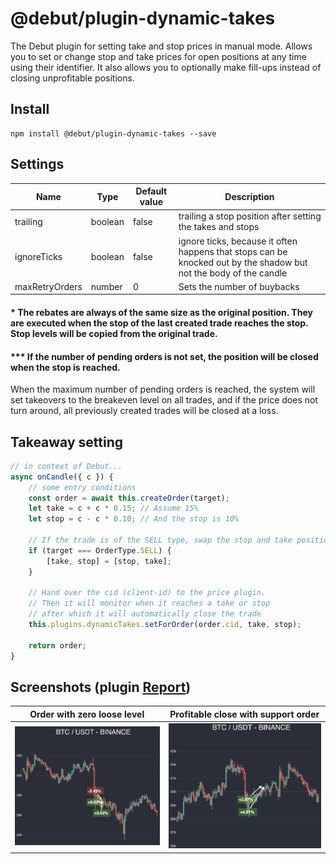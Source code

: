 # @debut/plugin-dynamic-takes
The Debut plugin for setting take and stop prices in manual mode. Allows you to set or change stop and take prices for open positions at any time using their identifier. It also allows you to optionally make fill-ups instead of closing unprofitable positions.

## Install

```
npm install @debut/plugin-dynamic-takes --save
```

## Settings

| Name | Type | Default value | Description |
|-----------|------------|----------|------------|
| trailing | boolean | false | trailing a stop position after setting the takes and stops |
| ignoreTicks | boolean | false | ignore ticks, because it often happens that stops can be knocked out by the shadow but not the body of the candle |
| maxRetryOrders | number | 0 | Sets the number of buybacks |

#### \* The rebates are always of the same size as the original position. They are executed when the stop of the last created trade reaches the stop. Stop levels will be copied from the original trade.

#### \*\** If the number of pending orders is not set, the position will be closed when the stop is reached.
When the maximum number of pending orders is reached, the system will set takeovers to the breakeven level on all trades, and if the price does not turn around, all previously created trades will be closed at a loss.

## Takeaway setting
```javascript
// in context of Debut...
async onCandle({ c }) {
    // some entry conditions
    const order = await this.createOrder(target);
    let take = c + c * 0.15; // Assume 15%
    let stop = c - c * 0.10; // And the stop is 10%

    // If the trade is of the SELL type, swap the stop and take positions
    if (target === OrderType.SELL) {
        [take, stop] = [stop, take];
    }

    // Hand over the cid (client-id) to the price plugin.
    // Then it will monitor when it reaches a take or stop
    // after which it will automatically close the trade
    this.plugins.dynamicTakes.setForOrder(order.cid, take, stop);

    return order;
}
```

## Screenshots (plugin [Report](../report/))

Order with zero loose level | Profitable close with support order
:------------------------------------------------------------------:|:-------------------------------------------------------------------------:
<img alt="Deal with withdrawal at 0" src="img/screen1.png" width="400"> | <img alt="Profitable deal with docup" src="img/screen2.png" width="400">
